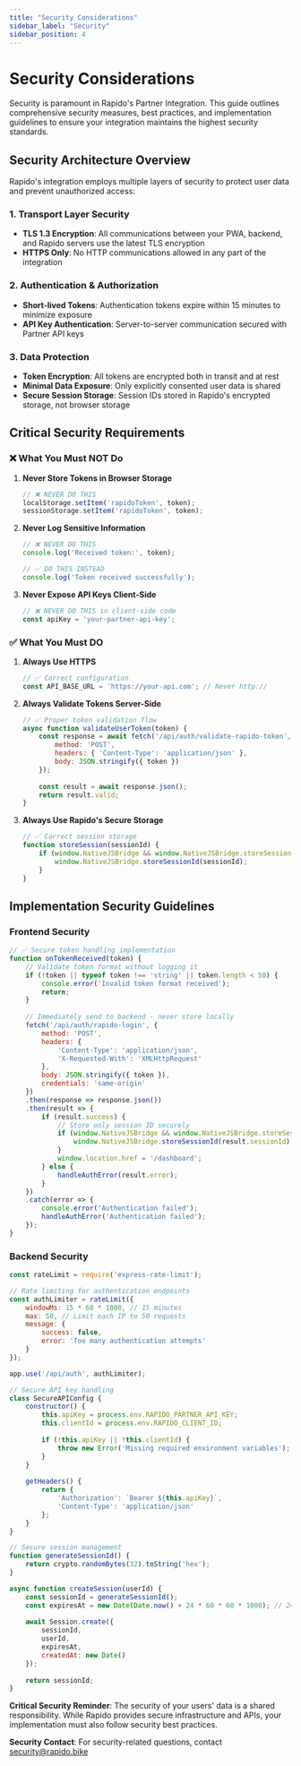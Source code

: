 ```yaml
---
title: "Security Considerations"
sidebar_label: "Security"
sidebar_position: 4
---
```


# Security Considerations

Security is paramount in Rapido's Partner Integration. This guide outlines comprehensive security measures, best practices, and implementation guidelines to ensure your integration maintains the highest security standards.

## Security Architecture Overview

Rapido's integration employs multiple layers of security to protect user data and prevent unauthorized access:

### 1. Transport Layer Security
- **TLS 1.3 Encryption**: All communications between your PWA, backend, and Rapido servers use the latest TLS encryption
- **HTTPS Only**: No HTTP communications allowed in any part of the integration

### 2. Authentication & Authorization
- **Short-lived Tokens**: Authentication tokens expire within 15 minutes to minimize exposure
- **API Key Authentication**: Server-to-server communication secured with Partner API keys

### 3. Data Protection
- **Token Encryption**: All tokens are encrypted both in transit and at rest
- **Minimal Data Exposure**: Only explicitly consented user data is shared
- **Secure Session Storage**: Session IDs stored in Rapido's encrypted storage, not browser storage

## Critical Security Requirements

### ❌ What You Must NOT Do

1. **Never Store Tokens in Browser Storage**
   ```javascript
   // ❌ NEVER DO THIS
   localStorage.setItem('rapidoToken', token);
   sessionStorage.setItem('rapidoToken', token);
   ```

2. **Never Log Sensitive Information**
   ```javascript
   // ❌ NEVER DO THIS
   console.log('Received token:', token);
   
   // ✅ DO THIS INSTEAD
   console.log('Token received successfully');
   ```

3. **Never Expose API Keys Client-Side**
   ```javascript
   // ❌ NEVER DO THIS in client-side code
   const apiKey = 'your-partner-api-key';
   ```

### ✅ What You Must DO

1. **Always Use HTTPS**
   ```javascript
   // ✅ Correct configuration
   const API_BASE_URL = 'https://your-api.com'; // Never http://
   ```

2. **Always Validate Tokens Server-Side**
   ```javascript
   // ✅ Proper token validation flow
   async function validateUserToken(token) {
       const response = await fetch('/api/auth/validate-rapido-token', {
           method: 'POST',
           headers: { 'Content-Type': 'application/json' },
           body: JSON.stringify({ token })
       });
       
       const result = await response.json();
       return result.valid;
   }
   ```

3. **Always Use Rapido's Secure Storage**
   ```javascript
   // ✅ Correct session storage
   function storeSession(sessionId) {
       if (window.NativeJSBridge && window.NativeJSBridge.storeSessionId) {
           window.NativeJSBridge.storeSessionId(sessionId);
       }
   }
   ```

## Implementation Security Guidelines

### Frontend Security

```javascript
// ✅ Secure token handling implementation
function onTokenReceived(token) {
    // Validate token format without logging it
    if (!token || typeof token !== 'string' || token.length < 50) {
        console.error('Invalid token format received');
        return;
    }
    
    // Immediately send to backend - never store locally
    fetch('/api/auth/rapido-login', {
        method: 'POST',
        headers: {
            'Content-Type': 'application/json',
            'X-Requested-With': 'XMLHttpRequest'
        },
        body: JSON.stringify({ token }),
        credentials: 'same-origin'
    })
    .then(response => response.json())
    .then(result => {
        if (result.success) {
            // Store only session ID securely
            if (window.NativeJSBridge && window.NativeJSBridge.storeSessionId) {
                window.NativeJSBridge.storeSessionId(result.sessionId);
            }
            window.location.href = '/dashboard';
        } else {
            handleAuthError(result.error);
        }
    })
    .catch(error => {
        console.error('Authentication failed');
        handleAuthError('Authentication failed');
    });
}
```

### Backend Security

```javascript
const rateLimit = require('express-rate-limit');

// Rate limiting for authentication endpoints
const authLimiter = rateLimit({
    windowMs: 15 * 60 * 1000, // 15 minutes
    max: 50, // Limit each IP to 50 requests
    message: {
        success: false,
        error: 'Too many authentication attempts'
    }
});

app.use('/api/auth', authLimiter);

// Secure API key handling
class SecureAPIConfig {
    constructor() {
        this.apiKey = process.env.RAPIDO_PARTNER_API_KEY;
        this.clientId = process.env.RAPIDO_CLIENT_ID;
        
        if (!this.apiKey || !this.clientId) {
            throw new Error('Missing required environment variables');
        }
    }
    
    getHeaders() {
        return {
            'Authorization': `Bearer ${this.apiKey}`,
            'Content-Type': 'application/json'
        };
    }
}

// Secure session management
function generateSessionId() {
    return crypto.randomBytes(32).toString('hex');
}

async function createSession(userId) {
    const sessionId = generateSessionId();
    const expiresAt = new Date(Date.now() + 24 * 60 * 60 * 1000); // 24 hours
    
    await Session.create({
        sessionId,
        userId,
        expiresAt,
        createdAt: new Date()
    });
    
    return sessionId;
}
```

**Critical Security Reminder**: The security of your users' data is a shared responsibility. While Rapido provides secure infrastructure and APIs, your implementation must also follow security best practices.

**Security Contact**: For security-related questions, contact [security@rapido.bike](mailto:security@rapido.bike)